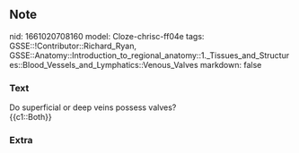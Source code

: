 ## Note
nid: 1661020708160
model: Cloze-chrisc-ff04e
tags: GSSE::!Contributor::Richard_Ryan, GSSE::Anatomy::Introduction_to_regional_anatomy::1._Tissues_and_Structures::Blood_Vessels_and_Lymphatics::Venous_Valves
markdown: false

### Text
<div class="toggle">
  Do superficial or deep veins possess valves?
</div>
<div class="toggle">
  {{c1::Both}}
</div>

### Extra

